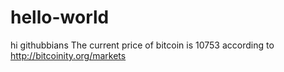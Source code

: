 # hello-world
hi githubbians
The current price of bitcoin is 10753 according to http://bitcoinity.org/markets
